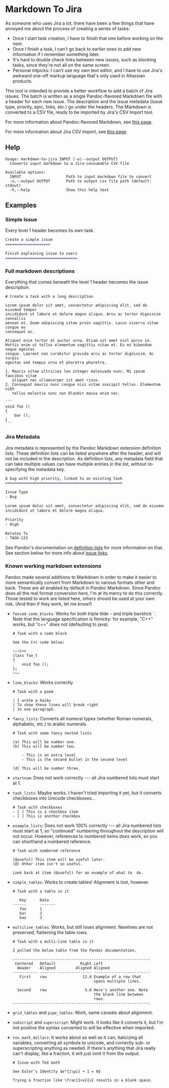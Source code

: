 Markdown To Jira
================

As someone who uses Jira a lot, there have been a few things that have annoyed
me about the process of creating a series of tasks:

* Once I start task creation, I have to finish that one before working on the
  next.
* Once I finish a task, I can't go back to earlier ones to add new information
  if I remember something later.
* It's hard to double check links between new issues, such as blocking tasks,
  since they're not all on the same screen.
* Personal nitpicks: I can't use my own text editor, and I have to use Jira's
  awkward one-off markup language that's only used in Atlassian products.

This tool is intended to provide a better workflow to add a batch of Jira
issues. The batch is written as a single Pandoc-flavored Markdown file with a
header for each new issue. The description and the issue metadata (issue type,
priority, epic, links, etc.) go under the headers. The Markdown is converted to
a CSV file, ready to be imported by Jira's CSV Import tool.

For more information about Pandoc-flavored Markdown, see [this
page][pandoc-markdown].

For more information about Jira CSV Import, see [this page][jira-csv-import].

[pandoc-markdown]: https://pandoc.org/MANUAL.html#pandocs-markdown (Pandoc Markdown)

[jira-csv-import]: https://support.atlassian.com/jira-cloud-administration/docs/import-data-from-a-csv-file/ (Import data from a CSV file)

Help
----

```
Usage: markdown-to-jira INPUT [-o|--output OUTPUT]
  Converts input markdown to a Jira-consumable CSV file

Available options:
  INPUT                    Path to input markdown file to convert
  -o,--output OUTPUT       Path to output csv file path (default: stdout)
  -h,--help                Show this help text
```

Examples
--------

### Simple Issue
Every level 1 header becomes its own task.

```markdown
Create a simple issue
====================

Finish explaining issue to users
================================
```

### Full markdown descriptions
Everything that comes beneath the level 1 header becomes the issue description.

    # Create a task with a long description

    Lorem ipsum dolor sit amet, consectetur adipiscing elit, sed do eiusmod tempor
    incididunt ut labore et dolore magna aliqua. Arcu ac tortor dignissim convallis
    aenean et. Quam adipiscing vitae proin sagittis. Lacus viverra vitae congue eu
    consequat ac.

    Aliquet enim tortor at auctor urna. Etiam sit amet nisl purus in.
    Mattis enim ut tellus elementum sagittis vitae et. Eu mi bibendum neque egestas
    congue. Laoreet non curabitur gravida arcu ac tortor dignissim. Ac turpis
    egestas sed tempus urna et pharetra pharetra.

    1. Mauris vitae ultricies leo integer malesuada nunc. Mi ipsum faucibus vitae
       aliquet nec ullamcorper sit amet risus.
    2. Consequat mauris nunc congue nisi vitae suscipit tellus. Elementum nibh
       tellus molestie nunc non blandit massa enim nec.

    ```
    void foo ()
    {
        bar ();
    }
    ```

### Jira Metadata
Jira metadata is represented by the Pandoc Markdown extension definition lists.
These definition lists can be listed anywhere after the header, and will not be
included in the description. As definition lists, any metadata field that can
take multiple values can have multiple entries in the list, without
re-specifying the metadata key.

```markdown
A bug with high priority, linked to an existing task
====================================================

Issue Type
: Bug

Lorem ipsum dolor sit amet, consectetur adipiscing elit, sed do eiusmod tempor
incididunt ut labore et dolore magna aliqua. 

Priority
: High

Relates To
: TASK-123
```

See Pandoc's documentation on [definition lists][pandoc-definition] for more
information on that. See section below for more info about
[issue links](issue-links).

[pandoc-definition]: https://pandoc.org/MANUAL.html#definition-lists (Definition lists)

### Known working markdown extensions
Pandoc made several additions to Markdown in order to make it easier to more
semantically convert from Markdown to various formats other and back. These
are all enabled by default in Pandoc Markdown. Since Pandoc does all the real
format conversion here, I'm at its mercy to do this correctly. Those tested to
work are listed here, others should be used at your own risk. (And then if they
work, let me know!)

* `fenced_code_blocks`: Works for both triple tilde `~` and triple backtick
  `` ` ``. Note that the language specification is finnicky: for example, "C++"
  works, but "c++" does not (defaulting to java).

      # Task with a code block

      See the C++ code below:

      ~~~C++
      class foo_t
      {
          void foo ();
      };
      ~~~

* `line_blocks`: Works correctly

      # Task with a poem

      | I wrote a haiku
      | To show these lines will break right
      | In one paragraph.

* `fancy_lists`: Converts all numeral types (whether Roman numerals, alphabetic,
  etc.) to arabic numerals.

      # Task with some fancy nested lists

      (a) This will be number one.
      (b) This will be number two.

          - This is an extra level
          - This is the second bullet in the second level

      (d) This will be number three.

* `startnum`: Does not work correctly --- all Jira numbered lists must start at 1.

* `task_lists`: Maybe works. I haven't tried importing it yet, but it converts
  checkboxes into Unicode checkboxes...

      # Task with checkboxes
      - [ ] This is a checkbox item
      - [ ] This is another checkbox

* `example_lists`: Does not work 100% correctly --- all Jira numbered lists must
  start at 1, so "continued" numbering throughout the description will not
  occur. However, references to numbered items _does_ work, so you can
  shorthand a numbered reference.

      # Task with numbered reference

      (@useful) This item will be useful later.
      (@) Other item isn't so useful.

      Look back at item (@useful) for an example of what to  do.

* `simple_tables`: Works to create tables! Alignment is lost, however.

      # Task with a table in it

         Key      Data
      ------      -------
         foo      1
         bar      2
         baz      3

* `multiline_tables`: Works, but still loses alignment. Newlines are not
  preserved, flattening the table rows.

      # Task with a multi-line table in it

      I pulled the below table from the Pandoc documentation.

      -------------------------------------------------------------
       Centered   Default           Right Left
        Header    Aligned         Aligned Aligned
      ----------- ------- --------------- -------------------------
         First    row                12.0 Example of a row that
                                          spans multiple lines.

        Second    row                 5.0 Here's another one. Note
                                          the blank line between
                                          rows.
      -------------------------------------------------------------

* `grid_tables` and `pipe_tables`: Work, same caveats about alignment.

* `subscript` and `superscript`: Might work. It looks like it converts it, but
  I'm not positive the syntax converted to will be effective when imported.

* `tex_math_dollars`: It works about as well as it can, italicizing all
  variables, converting all symbols to unicode, and correctly sub- or
  superscripting anything as needed. If there's anything that Jira really can't
  display, like a fraction, it will just omit it from the output.

      # Issue with TeX math

      See Euler's Identity $e^{i\pi} + 1 = 0$

      Trying a fraction like \frac{1+x}{x} results in a blank space.

